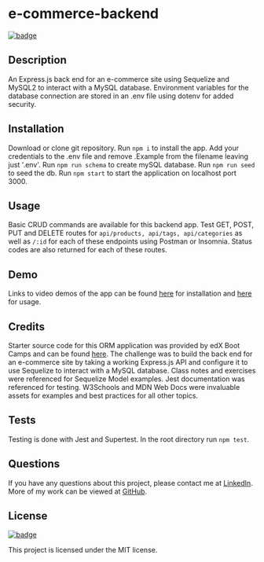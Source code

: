 # e-commerce-backend

[![badge](https://img.shields.io/badge/license-MIT-brightgreen.svg)](https://opensource.org/licenses/mit)

## Description

An Express.js back end for an e-commerce site using Sequelize and MySQL2 to interact with a MySQL database. Environment variables for the database connection are stored in an .env file using dotenv for added security.

## Installation

Download or clone git repository. Run `npm i` to install the app. Add your credentials to the .env file and remove .Example from the filename leaving just '.env'. Run `npm run schema` to create mySQL database. Run `npm run seed` to seed the db. Run `npm start` to start the application on localhost port 3000.

## Usage

Basic CRUD commands are available for this backend app. Test GET, POST, PUT and DELETE routes for `api/products, api/tags, api/categories` as well as `/:id` for each of these endpoints using Postman or Insomnia. Status codes are also returned for each of these routes.

## Demo

Links to video demos of the app can be found [here](https://drive.google.com/file/d/1y_esQCzLIP0MYfziVQNAdqI7HVvXByVg/view?usp=sharing) for installation and [here](https://drive.google.com/file/d/1HU6C5AWw85HD91a1MfhV_EJkFylIYdjV/view?usp=sharing) for usage.

## Credits

Starter source code for this ORM application was provided by edX Boot Camps and can be found [here](https://github.com/coding-boot-camp/fantastic-umbrella). The challenge was to build the back end for an e-commerce site by taking a working Express.js API and configure it to use Sequelize to interact with a MySQL database.
Class notes and exercises were referenced for Sequelize Model examples. Jest documentation was referenced for testing. W3Schools and MDN Web Docs were invaluable assets for examples and best practices for all other topics.

## Tests

Testing is done with Jest and Supertest. In the root directory run `npm test`.

## Questions

If you have any questions about this project, please contact me at [LinkedIn](https://www.linkedin.com/in/shawn-meister-bb646b29a/). More of my work can be viewed at [GitHub](https://github.com/CookingMeister).

## License

[![badge](https://img.shields.io/badge/license-MIT-brightgreen.svg)](https://opensource.org/licenses/mit)

This project is licensed under the MIT license.
